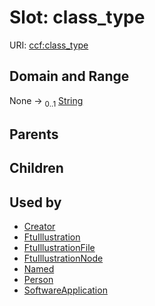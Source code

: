 
# Slot: class_type




URI: [ccf:class_type](http://purl.org/ccf/class_type)


## Domain and Range

None &#8594;  <sub>0..1</sub> [String](types/String.md)

## Parents


## Children


## Used by

 * [Creator](Creator.md)
 * [FtuIllustration](FtuIllustration.md)
 * [FtuIllustrationFile](FtuIllustrationFile.md)
 * [FtuIllustrationNode](FtuIllustrationNode.md)
 * [Named](Named.md)
 * [Person](Person.md)
 * [SoftwareApplication](SoftwareApplication.md)

